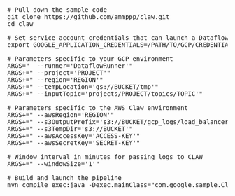 <pre>
# Pull down the sample code
git clone https://github.com/ammppp/claw.git
cd claw

# Set service account credentials that can launch a Dataflow job...
export GOOGLE_APPLICATION_CREDENTIALS=/PATH/TO/GCP/CREDENTIALS.json

# Parameters specific to your GCP environment
ARGS="  --runner='DataflowRunner'"
ARGS+=" --project='PROJECT'"
ARGS+=" --region='REGION'"
ARGS+=" --tempLocation='gs://BUCKET/tmp'"
ARGS+=" --inputTopic='projects/PROJECT/topics/TOPIC'"

# Parameters specific to the AWS Claw environment
ARGS+=" --awsRegion='REGION'"
ARGS+=" --s3OutputPrefix='s3://BUCKET/gcp_logs/load_balancer/log_'"
ARGS+=" --s3TempDir='s3://BUCKET'"
ARGS+=" --awsAccessKey='ACCESS-KEY'"
ARGS+=" --awsSecretKey='SECRET-KEY'"

# Window interval in minutes for passing logs to CLAW
ARGS+=" --windowSize='1'"

# Build and launch the pipeline
mvn compile exec:java -Dexec.mainClass="com.google.sample.ClawPipeline" -Dexec.args="$ARGS"
</pre>
